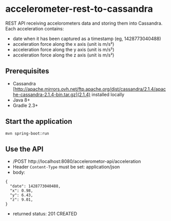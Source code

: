 # accelerometer-rest-to-cassandra

REST API receiving accelorometers data and storing them into Cassandra. Each acceleration contains:
* date when it has been captured as a timestamp (eg, 1428773040488)
* acceleration force along the x axis (unit is m/s²) 
* acceleration force along the y axis (unit is m/s²)
* acceleration force along the z axis (unit is m/s²) 

## Prerequisites
* Cassandra [http://apache.mirrors.ovh.net/ftp.apache.org/dist/cassandra/2.1.4/apache-cassandra-2.1.4-bin.tar.gz](2.1.4) installed locally
* Java 8+
* Gradle 2.3+

## Start the application
`mvn spring-boot:run`

## Use the API
* /POST http://localhost:8080/accelerometor-api/acceleration
* Header `Content-Type` must be set: application/json
* body: 
```
{
  "date": 1428773040488,
  "x": 0.98,
  "y": 6.43,
  "z": 9.01,
}
```
* returned status: 201 CREATED
